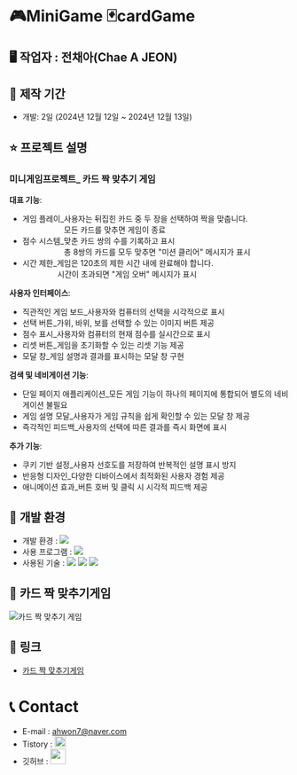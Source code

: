 
# 🎮MiniGame 🃏cardGame

## 🖥 작업자 : 전채아(Chae A JEON)

## 📅 제작 기간
- 개발: 2일 (2024년 12월 12일 ~ 2024년 12월 13일)

## ⭐️ 프로젝트 설명

### 미니게임프로젝트_ 카드 짝 맞추기 게임 
**대표 기능**: 
- 게임 플레이_사용자는 뒤집힌 카드 중 두 장을 선택하여 짝을 맞춥니다.<br>
&nbsp;&nbsp;&nbsp;&nbsp;&nbsp;&nbsp;&nbsp;&nbsp;&nbsp;&nbsp;&nbsp;&nbsp;&nbsp;&nbsp;&nbsp;&nbsp;&nbsp;&nbsp;&nbsp;모든 카드를 맞추면 게임이 종료
- 점수 시스템_맞춘 카드 쌍의 수를 기록하고 표시<br>
&nbsp;&nbsp;&nbsp;&nbsp;&nbsp;&nbsp;&nbsp;&nbsp;&nbsp;&nbsp;&nbsp;&nbsp;&nbsp;&nbsp;&nbsp;&nbsp;&nbsp;&nbsp;&nbsp;총 8쌍의 카드를 모두 맞추면 "미션 클리어" 메시지가 표시
- 시간 제한_게임은 120초의 제한 시간 내에 완료해야 합니다.<br>
&nbsp;&nbsp;&nbsp;&nbsp;&nbsp;&nbsp;&nbsp;&nbsp;&nbsp;&nbsp;&nbsp;&nbsp;&nbsp;&nbsp;&nbsp;&nbsp;시간이 초과되면 "게임 오버" 메시지가 표시

**사용자 인터페이스**:
- 직관적인 게임 보드_사용자와 컴퓨터의 선택을 시각적으로 표시
- 선택 버튼_가위, 바위, 보를 선택할 수 있는 이미지 버튼 제공
- 점수 표시_사용자와 컴퓨터의 현재 점수를 실시간으로 표시
- 리셋 버튼_게임을 초기화할 수 있는 리셋 기능 제공
- 모달 창_게임 설명과 결과를 표시하는 모달 창 구현

**검색 및 네비게이션 기능**: 
- 단일 페이지 애플리케이션_모든 게임 기능이 하나의 페이지에 통합되어 별도의 네비게이션 불필요
- 게임 설명 모달_사용자가 게임 규칙을 쉽게 확인할 수 있는 모달 창 제공
- 즉각적인 피드백_사용자의 선택에 따른 결과를 즉시 화면에 표시

**추가 기능**:
- 쿠키 기반 설정_사용자 선호도를 저장하여 반복적인 설명 표시 방지
- 반응형 디자인_다양한 디바이스에서 최적화된 사용자 경험 제공
- 애니메이션 효과_버튼 호버 및 클릭 시 시각적 피드백 제공


## 💾 개발 환경

- 개발 환경 : <img src="https://img.shields.io/badge/windows10-0078D6?style=flat-square&logo=windows10&logoColor=white"/>
- 사용 프로그램 : <img src="https://img.shields.io/badge/Vs code-007ACC?style=flat-square&logo=visualstudiocode&logoColor=white"/>
- 사용된 기술 :
  <img src="https://img.shields.io/badge/html5-E34F26?style=flat-square&logo=html5&logoColor=white"> <img src="https://img.shields.io/badge/css3-1572B6?style=flat-square&logo=css3&logoColor=white"> <img src="https://img.shields.io/badge/JavaScript-F7DF1E?style=flat-square&logo=JavaScript&logoColor=white"> 



## 📝 카드 짝 맞추기게임
![카드 짝 맞추기 게임](https://github.com/user-attachments/assets/ba1d59fa-6637-4bef-9bd7-9d25fe48fb66)



## 🔗 링크

- [카드 짝 맞추기게임](https://jeon-chaea.github.io/cardGame_MiniGame/)



# 📞 Contact

- E-mail : ahwon7@naver.com
- Tistory : <a href="https://chaea-note.tistory.com/">
  <img src="https://i.namu.wiki/i/CNVaHZuf0Gh8FzOCf15jCbi5hULtTNYHUrf_5U2bD-uAbShxafelnrNhFULo7O0JAZeTTq6_bSveUA5mOVtlyQ.svg" height="20px"/>
  </a>
- 깃허브 : <a href="https://github.com/Jeon-ChaeA">
  <img src="https://user-images.githubusercontent.com/68724828/185908612-22f4d219-78a7-4de7-bb02-deecaa63bffa.png" height="28px"/>
  </a>
